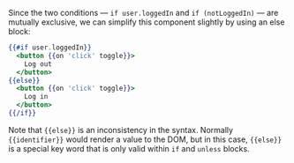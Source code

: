 Since the two conditions — `if user.loggedIn` and `if (notLoggedIn)` — are mutually exclusive, we can simplify this component slightly by using an else block:

```hbs
{{#if user.loggedIn}}
  <button {{on 'click' toggle}}>
    Log out
  </button>
{{else}}
  <button {{on 'click' toggle}}>
    Log in
  </button>
{{/if}}
```

Note that `{{else}}` is an inconsistency in the syntax. Normally `{{identifier}}` would render a value to the DOM, but in this case, `{{else}}` is a special key word that is only valid within `if` and `unless` blocks.
